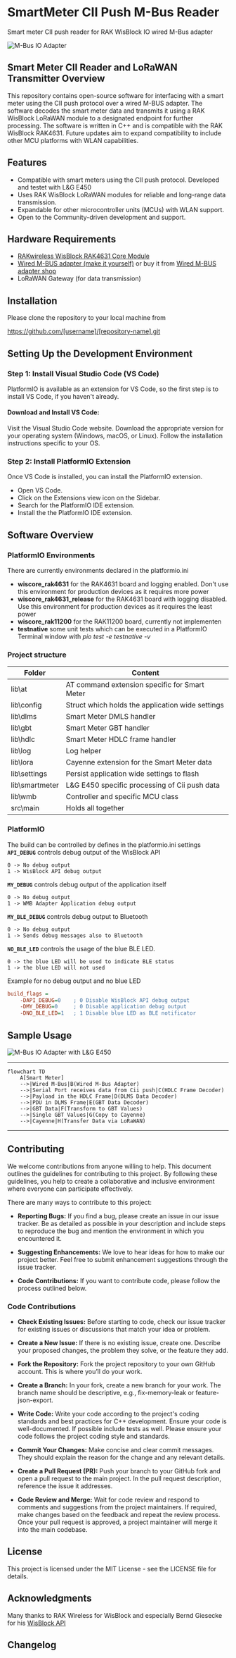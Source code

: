 # SmartMeter CII Push M-Bus Reader
Smart meter CII push reader for RAK WisBlock IO wired M-Bus adapter 

![M-Bus IO Adapter](/docs/wmb-adapter-open.png)

## Smart Meter CII Reader and LoRaWAN Transmitter Overview
This repository contains open-source software for interfacing with a smart meter using the CII push protocol over a wired M-BUS adapter. The software decodes the smart meter data and transmits it using a RAK WisBlock LoRaWAN module to a designated endpoint for further processing. The software is written in C++ and is compatible with the RAK WisBlock RAK4631. Future updates aim to expand compatibility to include other MCU platforms with WLAN capabilities.

## Features
- Compatible with smart meters using the CII push protocol. Developed and testet with L&G E450
- Uses RAK WisBlock LoRaWAN modules for reliable and long-range data transmission.
- Expandable for other microcontroller units (MCUs) with WLAN support.
- Open to the Community-driven development and support.

## Hardware Requirements
- [RAKwireless WisBlock RAK4631 Core Module](https://docs.rakwireless.com/Product-Categories/WisBlock/RAK4631/Overview)
- [Wired M-BUS adapter (make it yourself)](https://github.com/MFA-Informatik-AG/rak-wisblock-io-mbus) or buy it from [Wired M-BUS adapter shop](https://shop.smartspar.ch/products/wired-m-bus-adapter)
- LoRaWAN Gateway (for data transmission)

## Installation
Please clone the repository to your local machine from 

https://github.com/[username]/[repository-name].git


## Setting Up the Development Environment

### Step 1: Install Visual Studio Code (VS Code)
PlatformIO is available as an extension for VS Code, so the first step is to install VS Code, if you haven't already.

#### Download and Install VS Code:
Visit the Visual Studio Code website. Download the appropriate version for your operating system (Windows, macOS, or Linux). Follow the installation instructions specific to your OS.

### Step 2: Install PlatformIO Extension
Once VS Code is installed, you can install the PlatformIO extension.

- Open VS Code.
- Click on the Extensions view icon on the Sidebar.
- Search for the PlatformIO IDE extension.
- Install the the PlatformIO IDE extension.

## Software Overview

### PlatformIO Environments
There are currently environments declared in the platformio.ini

- **wiscore_rak4631** for the RAK4631 board and logging enabled. Don't use this environment for production devices as it requires more power
- **wiscore_rak4631_release** for the RAK4631 board with logging disabled. Use this environment for production devices as it requires the least power
- **wiscore_rak11200** for the RAK11200 board, currently not implementen
- **testnative** some unit tests which can be executed in a PlatformIO Terminal window with *pio test -e testnative -v*

### Project structure

|Folder         | Content                                                   |
|--             | --                                                        |
|lib\at         | AT command extension specific for Smart Meter             |
|lib\config     | Struct which holds the application wide settings          |
|lib\dlms       | Smart Meter DMLS handler                                  |
|lib\gbt        | Smart Meter GBT handler                                   |
|lib\hdlc       | Smart Meter HDLC frame handler                            |
|lib\log        | Log helper                                                |
|lib\lora       | Cayenne extension for the Smart Meter data                |
|lib\settings   | Persist application wide settings to flash                |
|lib\smartmeter | L&G E450 specific processing of Cii push data             |
|lib\wmb        | Controller and specific MCU class                         |
|src\main       | Holds all together                                        |


### PlatformIO
The build can be controlled by defines in the platformio.ini settings
**`API_DEBUG`** controls debug output of the WisBlock API

    0 -> No debug output
    1 -> WisBlock API debug output

**`MY_DEBUG`** controls debug output of the application itself

    0 -> No debug output
    1 -> WMB Adapter Application debug output

**`MY_BLE_DEBUG`** controls debug output to Bluetooth

    0 -> No debug output
    1 -> Sends debug messages also to Bluetooth

**`NO_BLE_LED`** controls the usage of the blue BLE LED.    

    0 -> the blue LED will be used to indicate BLE status
    1 -> the blue LED will not used

Example for no debug output and no blue LED
```ini
build_flags = 
	-DAPI_DEBUG=0    ; 0 Disable WisBlock API debug output
	-DMY_DEBUG=0     ; 0 Disable application debug output
	-DNO_BLE_LED=1   ; 1 Disable blue LED as BLE notificator
```
## Sample Usage
![M-Bus IO Adapter with L&G E450](/docs/WMBAKSM1200x1200.png)

---

```mermaid
flowchart TD
    A[Smart Meter]
    -->|Wired M-Bus|B(Wired M-Bus Adapter)
    -->|Serial Port receives data from Cii push|C(HDLC Frame Decoder)
    -->|Payload in the HDLC Frame|D(DLMS Data Decoder)
    -->|PDU in DLMS Frame|E(GBT Data Decoder)
    -->|GBT Data|F(Transform to GBT Values)
    -->|Single GBT Values|G(Copy to Cayenne)
    -->|Cayenne|H(Transfer Data via LoRaWAN)
```
---


## Contributing
We welcome contributions from anyone willing to help. This document outlines the guidelines for contributing to this project. By following these guidelines, you help to create a collaborative and inclusive environment where everyone can participate effectively.

There are many ways to contribute to this project:

- **Reporting Bugs:** If you find a bug, please create an issue in our issue tracker. Be as detailed as possible in your description and include steps to reproduce the bug and mention the environment in which you encountered it.

- **Suggesting Enhancements:** We love to hear ideas for how to make our project better. Feel free to submit enhancement suggestions through the issue tracker.

- **Code Contributions:** If you want to contribute code, please follow the process outlined below.

### Code Contributions

- **Check Existing Issues:** Before starting to code, check our issue tracker for existing issues or discussions that match your idea or problem.

- **Create a New Issue:** If there is no existing issue, create one. Describe your proposed changes, the problem they solve, or the feature they add.

- **Fork the Repository:** Fork the project repository to your own GitHub account. This is where you’ll do your work.

- **Create a Branch:** In your fork, create a new branch for your work. The branch name should be descriptive, e.g., fix-memory-leak or feature-json-export.

- **Write Code:** Write your code according to the project's coding standards and best practices for C++ development. Ensure your code is well-documented. If possible include tests as well. Please ensure your code follows the project coding style and standards.

- **Commit Your Changes:** Make concise and clear commit messages. They should explain the reason for the change and any relevant details.

- **Create a Pull Request (PR):** Push your branch to your GitHub fork and open a pull request to the main project. In the pull request description, reference the issue it addresses.

- **Code Review and Merge:** Wait for code review and respond to comments and suggestions from the project maintainers. If required, make changes based on the feedback and repeat the review process. Once your pull request is approved, a project maintainer will merge it into the main codebase.


## License
This project is licensed under the MIT License - see the LICENSE file for details.

## Acknowledgments
Many thanks to RAK Wireless for WisBlock and especially Bernd Giesecke for his [WisBlock API](https://github.com/beegee-tokyo/WisBlock-API-V2)

## Changelog